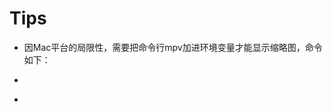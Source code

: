 # Tips
- 因Mac平台的局限性，需要把命令行mpv加进环境变量才能显示缩略图，命令如下：
- ```ln -s /Applications/mpv.app/Contents/MacOS/mpv /usr/local/bin
- ```

